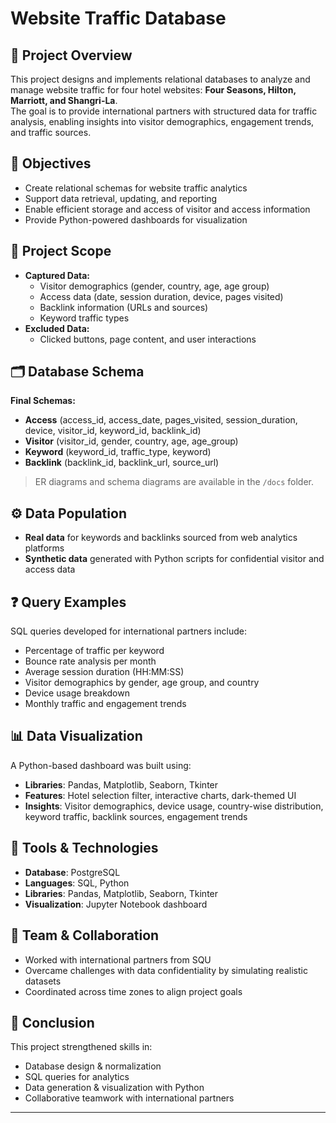 # Website Traffic Database

## 📌 Project Overview
This project designs and implements relational databases to analyze and manage website traffic for four hotel websites: **Four Seasons, Hilton, Marriott, and Shangri-La**.  
The goal is to provide international partners with structured data for traffic analysis, enabling insights into visitor demographics, engagement trends, and traffic sources.

## 🎯 Objectives
- Create relational schemas for website traffic analytics
- Support data retrieval, updating, and reporting
- Enable efficient storage and access of visitor and access information
- Provide Python-powered dashboards for visualization

## 📂 Project Scope
- **Captured Data:**
  - Visitor demographics (gender, country, age, age group)
  - Access data (date, session duration, device, pages visited)
  - Backlink information (URLs and sources)
  - Keyword traffic types
- **Excluded Data:**
  - Clicked buttons, page content, and user interactions

## 🗂️ Database Schema
**Final Schemas:**
- **Access** (access_id, access_date, pages_visited, session_duration, device, visitor_id, keyword_id, backlink_id)  
- **Visitor** (visitor_id, gender, country, age, age_group)  
- **Keyword** (keyword_id, traffic_type, keyword)  
- **Backlink** (backlink_id, backlink_url, source_url)  

> ER diagrams and schema diagrams are available in the `/docs` folder.

## ⚙️ Data Population
- **Real data** for keywords and backlinks sourced from web analytics platforms  
- **Synthetic data** generated with Python scripts for confidential visitor and access data  

## ❓ Query Examples
SQL queries developed for international partners include:
- Percentage of traffic per keyword
- Bounce rate analysis per month
- Average session duration (HH:MM:SS)
- Visitor demographics by gender, age group, and country
- Device usage breakdown
- Monthly traffic and engagement trends

## 📊 Data Visualization
A Python-based dashboard was built using:
- **Libraries**: Pandas, Matplotlib, Seaborn, Tkinter  
- **Features**: Hotel selection filter, interactive charts, dark-themed UI  
- **Insights**: Visitor demographics, device usage, country-wise distribution, keyword traffic, backlink sources, engagement trends

## 🚀 Tools & Technologies
- **Database**: PostgreSQL  
- **Languages**: SQL, Python  
- **Libraries**: Pandas, Matplotlib, Seaborn, Tkinter  
- **Visualization**: Jupyter Notebook dashboard  

## 🤝 Team & Collaboration
- Worked with international partners from SQU
- Overcame challenges with data confidentiality by simulating realistic datasets
- Coordinated across time zones to align project goals

## 📝 Conclusion
This project strengthened skills in:
- Database design & normalization  
- SQL queries for analytics  
- Data generation & visualization with Python  
- Collaborative teamwork with international partners  

---
